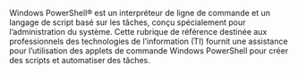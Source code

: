 Windows PowerShell® est un interpréteur de ligne de commande et un langage de script basé sur les tâches, conçu spécialement pour l’administration du système. Cette rubrique de référence destinée aux professionnels des technologies de l’information (TI) fournit une assistance pour l’utilisation des applets de commande Windows PowerShell pour créer des scripts et automatiser des tâches.

<!--HONumber=Apr16_HO1-->


